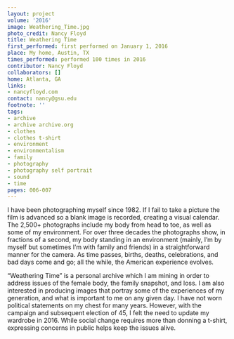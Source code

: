 ```yaml
---
layout: project
volume: '2016'
image: Weathering_Time.jpg
photo_credit: Nancy Floyd
title: Weathering Time
first_performed: first performed on January 1, 2016
place: My home, Austin, TX
times_performed: performed 100 times in 2016
contributor: Nancy Floyd
collaborators: []
home: Atlanta, GA
links:
- nancyfloyd.com
contact: nancy@gsu.edu
footnote: ''
tags:
- archive
- archive archive.org
- clothes
- clothes t-shirt
- environment
- environmentalism
- family
- photography
- photography self portrait
- sound
- time
pages: 006-007
---
```


I have been photographing myself since 1982. If I fail to take a picture the film is advanced so a blank image is recorded, creating a visual calendar. The 2,500+ photographs include my body from head to toe, as well as some of my environment. For over three decades the photographs show, in fractions of a second, my body standing in an environment (mainly, I’m by myself but sometimes I’m with family and friends) in a straightforward manner for the camera. As time passes, births, deaths, celebrations, and bad days come and go; all the while, the American experience evolves.

“Weathering Time” is a personal archive which I am mining in order to address issues of the female body, the family snapshot, and loss. I am also interested in producing images that portray some of the experiences of my generation, and what is important to me on any given day. I have not worn political statements on my chest for many years. However, with the campaign and subsequent election of 45, I felt the need to update my wardrobe in 2016. While social change requires more than donning a t-shirt, expressing concerns in public helps keep the issues alive.
